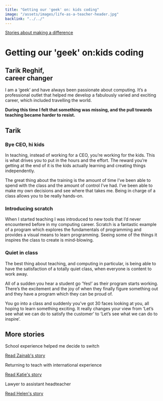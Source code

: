 ```yaml
---
title: "Getting our 'geek' on: kids coding"
image: "/assets/images/life-as-a-teacher-header.jpg"
backlink: "../../"
---
```


<div class="content-wrapper">
    <div class="content__right">
    </div>
    <div class="content__left">
        <div class="stories">
            <p>
                <a class="backlink backlink--top" href="/life-as-a-teacher/my-story-into-teaching/making-a-difference">Stories about making a difference</a>
            </p>
            <h1>Getting our 'geek' on:kids coding</h1>
            <div class="story-header">
                <div class="story-header__thumb" style="background-image:url('/assets/images/stories/stories-tarik.jpg')"></div>
                <div class="story-header__label">
                    <h2>Tarik Reghif,<br/> career changer</h2>
                </div>
            </div>
            
   <p class="prominent">
               I am a ‘geek’ and have always been passionate about computing. It’s a professional outlet that helped me develop a fabulously varied and exciting career, which included travelling the world.
            </p>
            
  <div>
                <div class="quote-block">
                    <span class="icon-quote"></span>
                    <strong class="quote-block__content">During this time I felt that something was missing, and the pull towards teaching became harder to resist.<span class="icon-quote quote-close"></span></strong>
                    <h2>Tarik</h2>
                </div>
                
   <h3>Bye CEO, hi kids</h3>
<p>In teaching, instead of working for a CEO, you’re working for the kids. This is what drives you to put in the hours and the effort. The reward you’re getting at the end of it is the kids actually learning and creating things independently.</p>

                
  </div>
                 
                 
  <p>The great thing about the training is the amount of time I’ve been able to spend with the class and the amount of control I’ve had. I’ve been able to make my own decisions and see where that takes me. Being in charge of a class allows you to be really hands-on.</p>

<h3>Introducing scratch</h3>
<p>When I started teaching I was introduced to new tools that I’d never encountered before in my computing career. Scratch is a fantastic example of a program which explores the fundamentals of programming and provides a visual means to learn programming. Seeing some of the things it inspires the class to create is mind-blowing.</p>
<h3>Quiet in class</h3>
<p>The best thing about teaching, and computing in particular, is being able to have the satisfaction of a totally quiet class, when everyone is content to work away.</p>
<p>All of a sudden you hear a student go ‘Yes!’ as their program starts working. There’s the excitement and the joy of when they finally figure something out and they have a program which they can be proud of.</p>
<p>You go into a class and suddenly you’ve got 30 faces looking at you, all hoping to learn something exciting. It really changes your view from ‘Let’s see what we can do to satisfy the customer’ to ‘Let’s see what we can do to inspire’.</p>








   </div>
    </div>
</div>

<div class="more-stories">
    <h2 class="more-stories_header strapline">More stories</h2>
    <div class="more-stories__thumbs">
        <div class="more-stories__thumbs__thumb">
            <a href="/life-as-a-teacher/my-story-into-teaching/career-changers/school-experience-helped-me-decide-to-switch">
                <div class="more-stories__thumbs__thumb__img" style="background-image:url('/assets/images/stories/stories-zainab.jpg')"></div>
            </a>
            <div class="more-stories__thumbs__thumb__content">
                <p>School experience helped me decide to switch</p>
                <a class="git-link" href="/life-as-a-teacher/my-story-into-teaching/career-changers/school-experience-helped-me-decide-to-switch">Read Zainab's story  <i class="fas fa-chevron-right"></i></a>
            </div>
        </div>
        <div class="more-stories__thumbs__thumb">
            <a href="/life-as-a-teacher/my-story-into-teaching/international-career-changers/returning-to-teaching-with-international-experience">
                <div class="more-stories__thumbs__thumb__img" style="background-image:url('/assets/images/stories/stories-katie.png')"></div>
            </a>
            <div class="more-stories__thumbs__thumb__content">
                <p>Returning to teach with international experience</p>
                <a class="git-link" href="/life-as-a-teacher/my-story-into-teaching/international-career-changers/returning-to-teaching-with-international-experience">Read Katie's story  <i class="fas fa-chevron-right"></i></a>
            </div>
        </div>
        <div class="more-stories__thumbs__thumb">
            <a href="/life-as-a-teacher/my-story-into-teaching/career-progression/lawyer-to-assistant-teacher">
                <div class="more-stories__thumbs__thumb__img" style="background-image:url('/assets/images/stories/stories-helen.jpg')"></div>
            </a>
            <div class="more-stories__thumbs__thumb__content">
                <p>Lawyer to assistant headteacher</p>
                <a class="git-link" href="/life-as-a-teacher/my-story-into-teaching/career-progression/lawyer-to-assistant-teacher">Read Helen's story <i class="fas fa-chevron-right"></i></a>
            </div>
        </div>
    </div>
</div>



